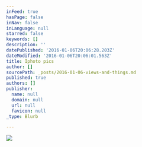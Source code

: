 ```yaml
---
inFeed: true
hasPage: false
inNav: false
inLanguage: null
starred: false
keywords: []
description: ''
datePublished: '2016-01-06T20:06:28.203Z'
dateModified: '2016-01-06T20:06:01.563Z'
title: Iphoto pics
author: []
sourcePath: _posts/2016-01-06-views-and-things.md
published: true
authors: []
publisher:
  name: null
  domain: null
  url: null
  favicon: null
_type: Blurb

---
```

![](https://the-grid-user-content.s3-us-west-2.amazonaws.com/03cbd1f9-e999-4fec-b567-2fd827d15d74.jpg)